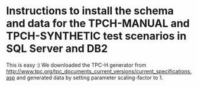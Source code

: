 # Instructions to install the schema and data for the TPCH-MANUAL and TPCH-SYNTHETIC test scenarios in SQL Server and DB2 

This is easy :) We downloaded the TPC-H generator from http://www.tpc.org/tpc_documents_current_versions/current_specifications.asp and generated data by setting parameter scaling-factor to 1.
